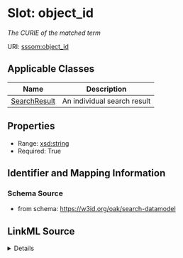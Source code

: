 # Slot: object_id
_The CURIE of the matched term_


URI: [sssom:object_id](http://w3id.org/sssom/object_id)



<!-- no inheritance hierarchy -->




## Applicable Classes

| Name | Description |
| --- | --- |
[SearchResult](SearchResult.md) | An individual search result






## Properties

* Range: [xsd:string](http://www.w3.org/2001/XMLSchema#string)
* Required: True








## Identifier and Mapping Information







### Schema Source


* from schema: https://w3id.org/oak/search-datamodel




## LinkML Source

<details>
```yaml
name: object_id
description: The CURIE of the matched term
from_schema: https://w3id.org/oak/search-datamodel
rank: 1000
slot_uri: sssom:object_id
alias: object_id
owner: SearchResult
domain_of:
- SearchResult
range: string
required: true

```
</details>